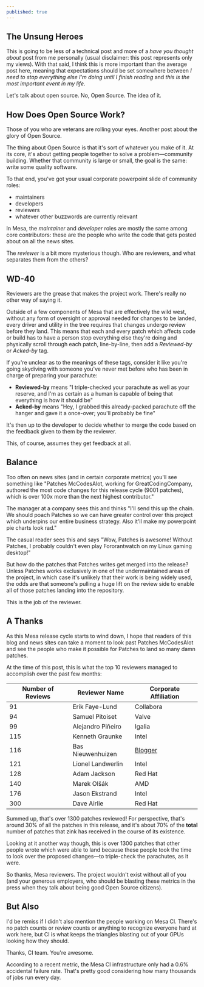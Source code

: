 ```yaml
---
published: true
---
```

## The Unsung Heroes

This is going to be less of a technical post and more of a *have you thought about* post from me personally (usual disclaimer: this post represents only my views). With that said, I think this is more important than the average post here, meaning that expectations should be set somewhere between *I need to stop everything else I'm doing until I finish reading* and *this is the most important event in my life*.

Let's talk about open source. No, Open Source. The idea of it.

## How Does Open Source Work?
Those of you who are veterans are rolling your eyes. Another post about the glory of Open Source.

The thing about Open Source is that it's sort of whatever you make of it. At its core, it's about getting people together to solve a problem—community building. Whether that community is large or small, the goal is the same: write some quality software.

To that end, you've got your usual corporate powerpoint slide of community roles:
* maintainers
* developers
* reviewers
* whatever other buzzwords are currently relevant

In Mesa, the *maintainer* and *developer* roles are mostly the same among core contributors: these are the people who write the code that gets posted about on all the news sites.

The *reviewer* is a bit more mysterious though. Who are reviewers, and what separates them from the others?

## WD-40
Reviewers are the grease that makes the project work. There's really no other way of saying it.

Outside of a few components of Mesa that are effectively the wild west, without any form of oversight or approval needed for changes to be landed, every driver and utility in the tree requires that changes undergo review before they land. This means that each and every patch which affects code or build has to have a person stop everything else they're doing and physically scroll through each patch, line-by-line, then add a *Reviewed-by* or *Acked-by* tag.

If you're unclear as to the meanings of these tags, consider it like you're going skydiving with someone you've never met before who has been in charge of preparing your parachute:
* **Reviewed-by** means "I triple-checked your parachute as well as your reserve, and I'm as certain as a human is capable of being that everything is how it should be"
* **Acked-by** means "Hey, I grabbed this already-packed parachute off the hanger and gave it a once-over; you'll probably be fine"

It's then up to the developer to decide whether to merge the code based on the feedback given to them by the reviewer.

This, of course, assumes they get feedback at all.

## Balance
Too often on news sites (and in certain corporate metrics) you'll see something like "Patches McCodesAlot, working for GreatCodingCompany, authored the most code changes for this release cycle (9001 patches), which is over 100x more than the next highest contributor."

The manager at a company sees this and thinks "I'll send this up the chain. We should poach Patches so we can have greater control over this project which underpins our entire business strategy. Also it'll make my powerpoint pie charts look rad."

The casual reader sees this and says "Wow, Patches is awesome! Without Patches, I probably couldn't even play Fororantwatch on my Linux gaming desktop!"

But how do the patches that Patches writes get merged into the release? Unless Patches works exclusively in one of the undermaintained areas of the project, in which case it's unlikely that their work is being widely used, the odds are that someone's pulling a huge lift on the review side to enable all of those patches landing into the repository.

This is the job of the reviewer.

## A Thanks
As this Mesa release cycle starts to wind down, I hope that readers of this blog and news sites can take a moment to look past Patches McCodesAlot and see the people who make it possible for Patches to land so many damn patches.

At the time of this post, this is what the top 10 reviewers managed to accomplish over the past few months:

|Number of Reviews|Reviewer Name|Corporate Affiliation|
|---|---|---|
|91|Erik Faye-Lund|Collabora|
|94|Samuel Pitoiset|Valve|
|99|Alejandro Piñeiro|Igalia|
|115|Kenneth Graunke|Intel|
|116|Bas Nieuwenhuizen|[Blogger](https://basnieuwenhuizen.nl/about/)|
|121|Lionel Landwerlin|Intel|
|128|Adam Jackson|Red Hat|
|140|Marek Olšák|AMD|
|176|Jason Ekstrand|Intel|
|300|Dave Airlie|Red Hat|

Summed up, that's over 1300 patches reviewed! For perspective, that's around 30% of all the patches in this release, and it's about 70% of the **total** number of patches that zink has received in the course of its existence.

Looking at it another way though, this is over 1300 patches that other people wrote which were able to land because these people took the time to look over the proposed changes—to triple-check the parachutes, as it were.

So thanks, Mesa reviewers. The project wouldn't exist without all of you (and your generous employers, who should be blasting these metrics in the press when they talk about being good Open Source citizens).

## But Also
I'd be remiss if I didn't also mention the people working on Mesa CI. There's no patch counts or review counts or anything to recognize everyone hard at work here, but CI is what keeps the triangles blasting out of your GPUs looking how they should.

Thanks, CI team. You're awesome.

According to a recent metric, the Mesa CI infrastructure only had a 0.6% accidental failure rate. That's pretty good considering how many thousands of jobs run every day.
